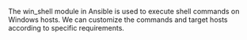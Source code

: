 The win_shell module in Ansible is used to execute shell commands on Windows hosts. We can customize the commands and target hosts according to specific requirements.
